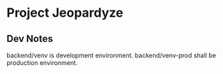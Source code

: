 # Project Jeopardyze

## Dev Notes

backend/venv is development environment.
backend/venv-prod shall be production environment.